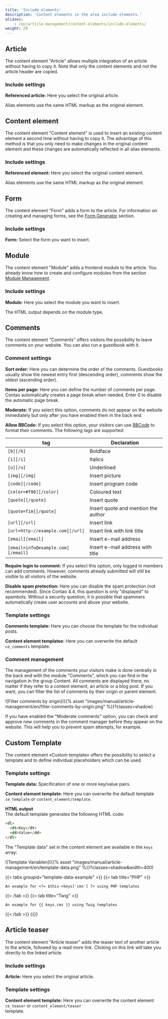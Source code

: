 ```yaml
---
title: 'Include elements'
description: 'Content elements in the area include elements.'
aliases:
    - /en/article-management/content-elements/include-elements/
weight: 29
---
```



## Article

The content element "Article" allows multiple integration of an article without having to copy it. Note that only the 
content elements and not the article header are copied.


### Include settings

**Referenced article:** Here you select the original article.

Alias elements use the same HTML markup as the original element.


## Content element

The content element "Content element" is used to insert an existing content element a second time without having to 
copy it. The advantage of this method is that you only need to make changes in the original content element and these 
changes are automatically reflected in all alias elements.


### Include settings

**Referenced element:** Here you select the original content element.

Alias elements use the same HTML markup as the original element.


## Form

The content element "Form" adds a form to the article. For information on creating and managing forms, see the 
[Form Generator](/en/form-generator/) section.


### Include settings

**Form:** Select the form you want to insert.


## Module

The content element "Module" adds a frontend module to the article. You already know how to create and configure modules 
from the section [Module Management](/en/layout/module-management/).


### Include settings

**Module:** Here you select the module you want to insert.

The HTML output depends on the module type.





## Comments

The content element "Comments" offers visitors the possibility to leave comments on your website. You can also run a 
guestbook with it.


### Comment settings

**Sort order:** Here you can determine the order of the comments. Guestbooks usually show the newest entry first 
(descending order), comments show the oldest (ascending order).

**Items per page:** Here you can define the number of comments per page. Contao automatically creates a page break when 
needed. Enter 0 to disable the automatic page break.

**Moderate:** If you select this option, comments do not appear on the website immediately but only after you have 
enabled them in the back end.

**Allow BBCode:** If you select this option, your visitors can use [BBCode](https://en.wikipedia.org/wiki/BBCode) to format their comments. The following 
tags are supported:

| tag                                  | Declaration                           |
|--------------------------------------|---------------------------------------|
| `[b][/b]`                            | Boldface                              |
| `[i][/i]`                            | Italics                               |
| `[u][/u]`                            | Underlined                            |
| `[img][/img]`                        | Insert picture                        |
| `[code][/code]`                      | Insert program code                   |
| `[color=#f00][/color]`               | Coloured text                         |
| `[quote][/quote]`                    | Insert quote                          |
| `[quote=Tim][/quote]`                | Insert quote and mention the author   |
| `[url][/url]`                        | Insert link                           |
| `[url=http://example.com][/url]`     | Insert link with link title           |
| `[email][email]`                     | Insert e-mail address                 |
| `[email=info@example.com][/email]`   | Insert e-mail address with title      |

**Require login to comment:** If you select this option, only logged in members can add comments. However, comments 
already submitted will still be visible to all visitors of the website.

**Disable spam protection:** Here you can disable the spam protection (not recommended). Since Contao 4.4, this question 
is only "displayed" to spambots. Without a security question, it is possible that spammers automatically create user 
accounts and abuse your website.


### Template settings

**Comments template:** Here you can choose the template for the individual posts.

**Content element templatee**: Here you can overwrite the default `ce_comments` template.



### Comment management

The management of the comments your visitors make is done centrally in the back end with the module "Comments", which 
you can find in the navigation in the group Content. All comments are displayed there, no matter if they refer to a 
content element, an article or a blog post. If you want, you can filter the list of comments by their origin or parent 
element.

![Filter comments by origin]({{% asset "images/manual/article-management/en/filter-comments-by-origin.png" %}}?classes=shadow)

If you have enabled the "Moderate comments" option, you can check and approve new comments in the comment manager 
before they appear on the website. This will help you to prevent spam attempts, for example.


## Custom Template

The content element »Custom template« offers the possibility to select a template and to define individual placeholders 
which can be used.


### Template settings

**Template data:** Specification of one or more key/value pairs.

**Content element template:** Here you can overwrite the default template `ce_template` or `content_element/template`.

**HTML output**  
The default template generates the following HTML code:

```html
<dl>
  <dt>Key</dt>
  <dd>Value</dd>
</dl>
```

The "Template data" set in the content element are available in the `keys` array:

![Template Variablen]({{% asset "images/manual/article-management/en/template-data.png" %}}?classes=shadow&width=400)

{{< tabs groupid="template-data-example" >}}
{{< tab title="PHP" >}}
```
An example for <?= $this->keys['cms'] ?> using PHP templates 
```
{{< /tab >}}
{{< tab title="Twig" >}}
```twig
An example for {{ keys.cms }} using Twig templates
```
{{< /tab >}}
{{</tabs>}}


## Article teaser

The content element "Article teaser" adds the teaser text of another article to the article, followed by a read more 
link. Clicking on this link will take you directly to the linked article.


### Include settings

**Article:** Here you select the original article.


### Template settings

**Content element template:** Here you can overwrite the content element `ce_teaser` or `content_element/teaser`  
template.